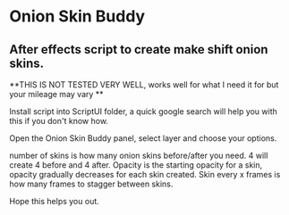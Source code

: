 # Onion Skin Buddy

## After effects script to create make shift onion skins.

**THIS IS NOT TESTED VERY WELL, works well for what I need it for but your mileage may vary **

Install script into ScriptUI folder, a quick google search will help you with this if you don't know how.

Open the Onion Skin Buddy panel, select layer and choose your options.

number of skins is how many onion skins before/after you need. 4 will create 4 before and 4 after. Opacity is the starting opacity for a skin, opacity gradually decreases for each skin created. Skin every x frames is how many frames to stagger between skins.

Hope this helps you out.

